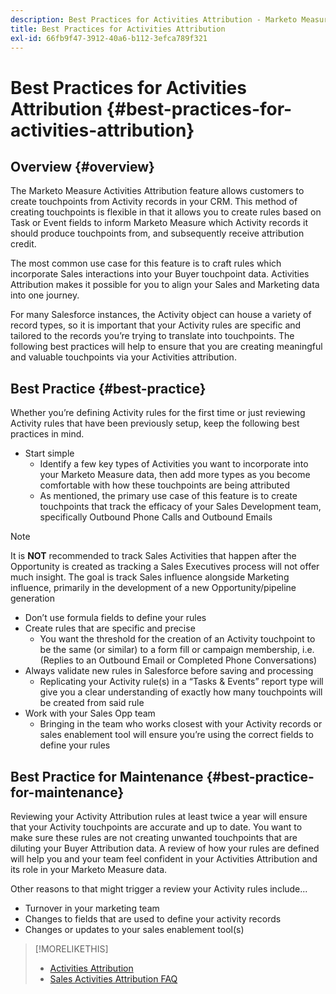 ```yaml
---
description: Best Practices for Activities Attribution - Marketo Measure - Product Documentation
title: Best Practices for Activities Attribution
exl-id: 66fb9f47-3912-40a6-b112-3efca789f321
---
```

# Best Practices for Activities Attribution {#best-practices-for-activities-attribution}

## Overview {#overview}

The Marketo Measure Activities Attribution feature allows customers to create touchpoints from Activity records in your CRM. This method of creating touchpoints is flexible in that it allows you to create rules based on Task or Event fields to inform Marketo Measure which Activity records it should produce touchpoints from, and subsequently receive attribution credit.

The most common use case for this feature is to craft rules which incorporate Sales interactions into your Buyer touchpoint data. Activities Attribution makes it possible for you to align your Sales and Marketing data into one journey.

For many Salesforce instances, the Activity object can house a variety of record types, so it is important that your Activity rules are specific and tailored to the records you’re trying to translate into touchpoints. The following best practices will help to ensure that you are creating meaningful and valuable touchpoints via your Activities attribution.

## Best Practice {#best-practice}

Whether you’re defining Activity rules for the first time or just reviewing Activity rules that have been previously setup, keep the following best practices in mind.

* Start simple
  * Identify a few key types of Activities you want to incorporate into your Marketo Measure data, then add more types as you become comfortable with how these touchpoints are being attributed
  * As mentioned, the primary use case of this feature is to create touchpoints that track the efficacy of your Sales Development team, specifically Outbound Phone Calls and Outbound Emails

>[!NOTE]
>
>It is **NOT** recommended to track Sales Activities that happen after the Opportunity is created as tracking a Sales Executives process will not offer much insight. The goal is track Sales influence alongside Marketing influence, primarily in the development of a new Opportunity/pipeline generation

* Don’t use formula fields to define your rules
* Create rules that are specific and precise
  * You want the threshold for the creation of an Activity touchpoint to be the same (or similar) to a form fill or campaign membership, i.e. (Replies to an Outbound Email or Completed Phone Conversations)
* Always validate new rules in Salesforce before saving and processing
  * Replicating your Activity rule(s) in a “Tasks & Events” report type will give you a clear understanding of exactly how many touchpoints will be created from said rule
* Work with your Sales Opp team
  * Bringing in the team who works closest with your Activity records or sales enablement tool will ensure you’re using the correct fields to define your rules

## Best Practice for Maintenance {#best-practice-for-maintenance}

Reviewing your Activity Attribution rules at least twice a year will ensure that your Activity touchpoints are accurate and up to date. You want to make sure these rules are not creating unwanted touchpoints that are diluting your Buyer Attribution data. A review of how your rules are defined will help you and your team feel confident in your Activities Attribution and its role in your Marketo Measure data.

Other reasons to that might trigger a review your Activity rules include...

* Turnover in your marketing team
* Changes to fields that are used to define your activity records
* Changes or updates to your sales enablement tool(s)

>[!MORELIKETHIS]
>
>* [Activities Attribution](/help/advanced-marketo-measure-features/activities-attribution/salesforce-activities-attribution.md)
>* [Sales Activities Attribution FAQ](/help/advanced-marketo-measure-features/activities-attribution/activities-attribution-faq.md)
